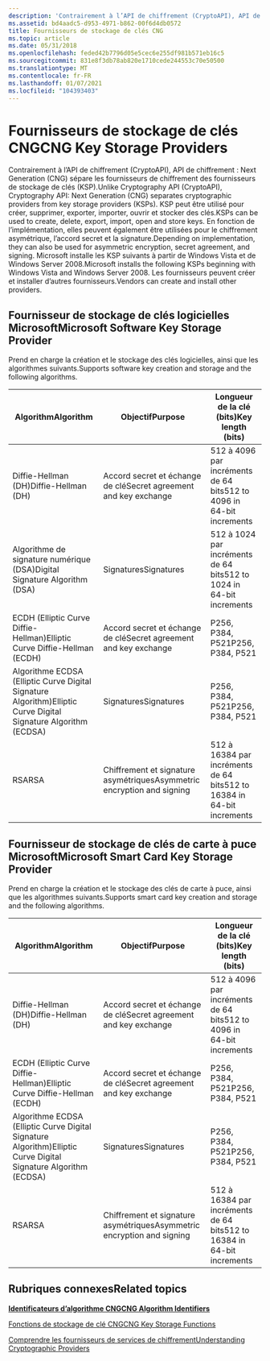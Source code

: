 ```yaml
---
description: 'Contrairement à l’API de chiffrement (CryptoAPI), API de chiffrement : Next Generation (CNG) sépare les fournisseurs de chiffrement des fournisseurs de stockage de clés (KSP).'
ms.assetid: bd4aadc5-d953-4971-b862-00f6d4db0572
title: Fournisseurs de stockage de clés CNG
ms.topic: article
ms.date: 05/31/2018
ms.openlocfilehash: feded42b7796d05e5cec6e255df981b571eb16c5
ms.sourcegitcommit: 831e8f3db78ab820e1710cede244553c70e50500
ms.translationtype: MT
ms.contentlocale: fr-FR
ms.lasthandoff: 01/07/2021
ms.locfileid: "104393403"
---
```

# <a name="cng-key-storage-providers"></a><span data-ttu-id="0f216-103">Fournisseurs de stockage de clés CNG</span><span class="sxs-lookup"><span data-stu-id="0f216-103">CNG Key Storage Providers</span></span>

<span data-ttu-id="0f216-104">Contrairement à l’API de chiffrement (CryptoAPI), API de chiffrement : Next Generation (CNG) sépare les fournisseurs de chiffrement des fournisseurs de stockage de clés (KSP).</span><span class="sxs-lookup"><span data-stu-id="0f216-104">Unlike Cryptography API (CryptoAPI), Cryptography API: Next Generation (CNG) separates cryptographic providers from key storage providers (KSPs).</span></span> <span data-ttu-id="0f216-105">KSP peut être utilisé pour créer, supprimer, exporter, importer, ouvrir et stocker des clés.</span><span class="sxs-lookup"><span data-stu-id="0f216-105">KSPs can be used to create, delete, export, import, open and store keys.</span></span> <span data-ttu-id="0f216-106">En fonction de l’implémentation, elles peuvent également être utilisées pour le chiffrement asymétrique, l’accord secret et la signature.</span><span class="sxs-lookup"><span data-stu-id="0f216-106">Depending on implementation, they can also be used for asymmetric encryption, secret agreement, and signing.</span></span> <span data-ttu-id="0f216-107">Microsoft installe les KSP suivants à partir de Windows Vista et de Windows Server 2008.</span><span class="sxs-lookup"><span data-stu-id="0f216-107">Microsoft installs the following KSPs beginning with Windows Vista and Windows Server 2008.</span></span> <span data-ttu-id="0f216-108">Les fournisseurs peuvent créer et installer d’autres fournisseurs.</span><span class="sxs-lookup"><span data-stu-id="0f216-108">Vendors can create and install other providers.</span></span>

## <a name="microsoft-software-key-storage-provider"></a><span data-ttu-id="0f216-109">Fournisseur de stockage de clés logicielles Microsoft</span><span class="sxs-lookup"><span data-stu-id="0f216-109">Microsoft Software Key Storage Provider</span></span>

<span data-ttu-id="0f216-110">Prend en charge la création et le stockage des clés logicielles, ainsi que les algorithmes suivants.</span><span class="sxs-lookup"><span data-stu-id="0f216-110">Supports software key creation and storage and the following algorithms.</span></span>



| <span data-ttu-id="0f216-111">Algorithm</span><span class="sxs-lookup"><span data-stu-id="0f216-111">Algorithm</span></span>                                          | <span data-ttu-id="0f216-112">Objectif</span><span class="sxs-lookup"><span data-stu-id="0f216-112">Purpose</span></span>                           | <span data-ttu-id="0f216-113">Longueur de la clé (bits)</span><span class="sxs-lookup"><span data-stu-id="0f216-113">Key length (bits)</span></span>                 |
|----------------------------------------------------|-----------------------------------|-----------------------------------|
| <span data-ttu-id="0f216-114">Diffie-Hellman (DH)</span><span class="sxs-lookup"><span data-stu-id="0f216-114">Diffie-Hellman (DH)</span></span>                                | <span data-ttu-id="0f216-115">Accord secret et échange de clé</span><span class="sxs-lookup"><span data-stu-id="0f216-115">Secret agreement and key exchange</span></span> | <span data-ttu-id="0f216-116">512 à 4096 par incréments de 64 bits</span><span class="sxs-lookup"><span data-stu-id="0f216-116">512 to 4096 in 64-bit increments</span></span>  |
| <span data-ttu-id="0f216-117">Algorithme de signature numérique (DSA)</span><span class="sxs-lookup"><span data-stu-id="0f216-117">Digital Signature Algorithm (DSA)</span></span>                  | <span data-ttu-id="0f216-118">Signatures</span><span class="sxs-lookup"><span data-stu-id="0f216-118">Signatures</span></span>                        | <span data-ttu-id="0f216-119">512 à 1024 par incréments de 64 bits</span><span class="sxs-lookup"><span data-stu-id="0f216-119">512 to 1024 in 64-bit increments</span></span>  |
| <span data-ttu-id="0f216-120">ECDH (Elliptic Curve Diffie-Hellman)</span><span class="sxs-lookup"><span data-stu-id="0f216-120">Elliptic Curve Diffie-Hellman (ECDH)</span></span>               | <span data-ttu-id="0f216-121">Accord secret et échange de clé</span><span class="sxs-lookup"><span data-stu-id="0f216-121">Secret agreement and key exchange</span></span> | <span data-ttu-id="0f216-122">P256, P384, P521</span><span class="sxs-lookup"><span data-stu-id="0f216-122">P256, P384, P521</span></span>                  |
| <span data-ttu-id="0f216-123">Algorithme ECDSA (Elliptic Curve Digital Signature Algorithm)</span><span class="sxs-lookup"><span data-stu-id="0f216-123">Elliptic Curve Digital Signature Algorithm (ECDSA)</span></span> | <span data-ttu-id="0f216-124">Signatures</span><span class="sxs-lookup"><span data-stu-id="0f216-124">Signatures</span></span>                        | <span data-ttu-id="0f216-125">P256, P384, P521</span><span class="sxs-lookup"><span data-stu-id="0f216-125">P256, P384, P521</span></span>                  |
| <span data-ttu-id="0f216-126">RSA</span><span class="sxs-lookup"><span data-stu-id="0f216-126">RSA</span></span>                                                | <span data-ttu-id="0f216-127">Chiffrement et signature asymétriques</span><span class="sxs-lookup"><span data-stu-id="0f216-127">Asymmetric encryption and signing</span></span> | <span data-ttu-id="0f216-128">512 à 16384 par incréments de 64 bits</span><span class="sxs-lookup"><span data-stu-id="0f216-128">512 to 16384 in 64-bit increments</span></span> |



 

## <a name="microsoft-smart-card-key-storage-provider"></a><span data-ttu-id="0f216-129">Fournisseur de stockage de clés de carte à puce Microsoft</span><span class="sxs-lookup"><span data-stu-id="0f216-129">Microsoft Smart Card Key Storage Provider</span></span>

<span data-ttu-id="0f216-130">Prend en charge la création et le stockage des clés de carte à puce, ainsi que les algorithmes suivants.</span><span class="sxs-lookup"><span data-stu-id="0f216-130">Supports smart card key creation and storage and the following algorithms.</span></span>



| <span data-ttu-id="0f216-131">Algorithm</span><span class="sxs-lookup"><span data-stu-id="0f216-131">Algorithm</span></span>                                          | <span data-ttu-id="0f216-132">Objectif</span><span class="sxs-lookup"><span data-stu-id="0f216-132">Purpose</span></span>                           | <span data-ttu-id="0f216-133">Longueur de la clé (bits)</span><span class="sxs-lookup"><span data-stu-id="0f216-133">Key length (bits)</span></span>                 |
|----------------------------------------------------|-----------------------------------|-----------------------------------|
| <span data-ttu-id="0f216-134">Diffie-Hellman (DH)</span><span class="sxs-lookup"><span data-stu-id="0f216-134">Diffie-Hellman (DH)</span></span>                                | <span data-ttu-id="0f216-135">Accord secret et échange de clé</span><span class="sxs-lookup"><span data-stu-id="0f216-135">Secret agreement and key exchange</span></span> | <span data-ttu-id="0f216-136">512 à 4096 par incréments de 64 bits</span><span class="sxs-lookup"><span data-stu-id="0f216-136">512 to 4096 in 64-bit increments</span></span>  |
| <span data-ttu-id="0f216-137">ECDH (Elliptic Curve Diffie-Hellman)</span><span class="sxs-lookup"><span data-stu-id="0f216-137">Elliptic Curve Diffie-Hellman (ECDH)</span></span>               | <span data-ttu-id="0f216-138">Accord secret et échange de clé</span><span class="sxs-lookup"><span data-stu-id="0f216-138">Secret agreement and key exchange</span></span> | <span data-ttu-id="0f216-139">P256, P384, P521</span><span class="sxs-lookup"><span data-stu-id="0f216-139">P256, P384, P521</span></span>                  |
| <span data-ttu-id="0f216-140">Algorithme ECDSA (Elliptic Curve Digital Signature Algorithm)</span><span class="sxs-lookup"><span data-stu-id="0f216-140">Elliptic Curve Digital Signature Algorithm (ECDSA)</span></span> | <span data-ttu-id="0f216-141">Signatures</span><span class="sxs-lookup"><span data-stu-id="0f216-141">Signatures</span></span>                        | <span data-ttu-id="0f216-142">P256, P384, P521</span><span class="sxs-lookup"><span data-stu-id="0f216-142">P256, P384, P521</span></span>                  |
| <span data-ttu-id="0f216-143">RSA</span><span class="sxs-lookup"><span data-stu-id="0f216-143">RSA</span></span>                                                | <span data-ttu-id="0f216-144">Chiffrement et signature asymétriques</span><span class="sxs-lookup"><span data-stu-id="0f216-144">Asymmetric encryption and signing</span></span> | <span data-ttu-id="0f216-145">512 à 16384 par incréments de 64 bits</span><span class="sxs-lookup"><span data-stu-id="0f216-145">512 to 16384 in 64-bit increments</span></span> |



 

## <a name="related-topics"></a><span data-ttu-id="0f216-146">Rubriques connexes</span><span class="sxs-lookup"><span data-stu-id="0f216-146">Related topics</span></span>

<dl> <dt>

[<span data-ttu-id="0f216-147">**Identificateurs d’algorithme CNG**</span><span class="sxs-lookup"><span data-stu-id="0f216-147">**CNG Algorithm Identifiers**</span></span>](/windows/desktop/SecCNG/cng-algorithm-identifiers)
</dt> <dt>

[<span data-ttu-id="0f216-148">Fonctions de stockage de clé CNG</span><span class="sxs-lookup"><span data-stu-id="0f216-148">CNG Key Storage Functions</span></span>](/windows/desktop/SecCNG/cng-key-storage-functions)
</dt> <dt>

[<span data-ttu-id="0f216-149">Comprendre les fournisseurs de services de chiffrement</span><span class="sxs-lookup"><span data-stu-id="0f216-149">Understanding Cryptographic Providers</span></span>](understanding-cryptographic-providers.md)
</dt> </dl>

 

 
